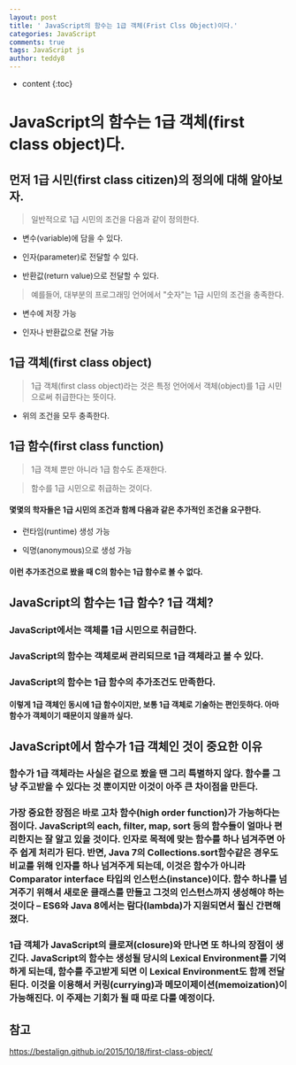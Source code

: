```yaml
---
layout: post
title: ' JavaScript의 함수는 1급 객체(Frist Clss Object)이다.'
categories: JavaScript
comments: true
tags: JavaScript js
author: teddy8
---
```


- content
  {:toc}

# JavaScript의 함수는 1급 객체(first class object)다.

## 먼저 1급 시민(first class citizen)의 정의에 대해 알아보자.

> 일반적으로 1급 시민의 조건을 다음과 같이 정의한다.

- 변수(variable)에 담을 수 있다.

- 인자(parameter)로 전달할 수 있다.

- 반환값(return value)으로 전달할 수 있다.

> 예를들어, 대부분의 프로그래밍 언어에서 "숫자"는 1급 시민의 조건을 충족한다.

- 변수에 저장 가능

- 인자나 반환값으로 전달 가능

## 1급 객체(first class object)

> 1급 객체(first class object)라는 것은 특정 언어에서 객체(object)를 1급 시민으로써 취급한다는 뜻이다.

- 위의 조건을 모두 충족한다.

## 1급 함수(first class function)

> 1급 객체 뿐만 아니라 1급 함수도 존재한다.

> 함수를 1급 시민으로 취급하는 것이다.

#### 몇몇의 학자들은 1급 시민의 조건과 함께 다음과 같은 추가적인 조건을 요구한다.

- 런타임(runtime) 생성 가능

* 익명(anonymous)으로 생성 가능

#### 이런 추가조건으로 봤을 때 C의 함수는 1급 함수로 볼 수 없다.

## JavaScript의 함수는 1급 함수? 1급 객체?

### JavaScript에서는 객체를 1급 시민으로 취급한다.

### JavaScript의 함수는 객체로써 관리되므로 1급 객체라고 볼 수 있다.

### JavaScript의 함수는 1급 함수의 추가조건도 만족한다.

#### 이렇게 1급 객체인 동시에 1급 함수이지만, 보통 1급 객체로 기술하는 편인듯하다. 아마 함수가 객체이기 때문이지 않을까 싶다.

## JavaScript에서 함수가 1급 객체인 것이 중요한 이유

### 함수가 1급 객체라는 사실은 겉으로 봤을 땐 그리 특별하지 않다. 함수를 그냥 주고받을 수 있다는 것 뿐이지만 이것이 아주 큰 차이점을 만든다.

### 가장 중요한 장점은 바로 <b>고차 함수</b>(high order function)가 가능하다는 점이다. JavaScript의 each, filter, map, sort 등의 함수들이 얼마나 편리한지는 잘 알고 있을 것이다. 인자로 목적에 맞는 함수를 하나 넘겨주면 아주 쉽게 처리가 된다. 반면, Java 7의 Collections.sort함수같은 경우도 비교를 위해 인자를 하나 넘겨주게 되는데, 이것은 함수가 아니라 Comparator interface 타입의 인스턴스(instance)이다. 함수 하나를 넘겨주기 위해서 새로운 클래스를 만들고 그것의 인스턴스까지 생성해야 하는 것이다 – ES6와 Java 8에서는 람다(lambda)가 지원되면서 훨신 간편해졌다.

### 1급 객체가 JavaScript의 <b>클로져(closure)</b>와 만나면 또 하나의 장점이 생긴다. JavaScript의 함수는 생성될 당시의 Lexical Environment를 기억하게 되는데, 함수를 주고받게 되면 이 Lexical Environment도 함께 전달된다. 이것을 이용해서 <b>커링(currying)</b>과 <b>메모이제이션(memoization)</b>이 가능해진다. 이 주제는 기회가 될 때 따로 다룰 예정이다.

## 참고

https://bestalign.github.io/2015/10/18/first-class-object/

